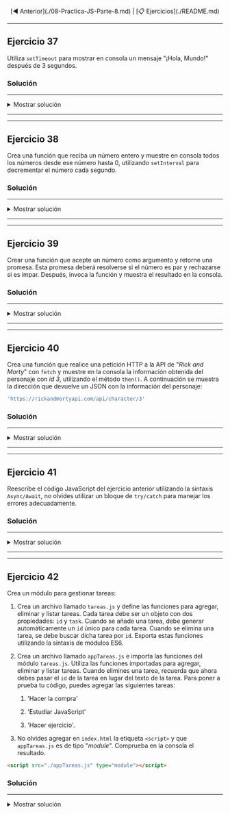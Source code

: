 <div align= "center"> [◀️ Anterior](./08-Practica-JS-Parte-8.md) | [📋 Ejercicios](./README.md)</div>

---

## Ejercicio 37

Utiliza `setTimeout` para mostrar en consola un mensaje "¡Hola, Mundo!" después de 3 segundos.


### Solución
---

<details><summary>Mostrar solución</summary>

<em>index.html</em>

```html
<!DOCTYPE html>
<html lang="es">
  <head>
    <meta charset="UTF-8" />
    <meta http-equiv="X-UA-Compatible" content="IE=edge" />
    <meta name="viewport" content="width=device-width, initial-scale=1.0" />
    <title>Ejercicio 37 - JS</title>
  </head>
  <body
    style="
      display: flex;
      justify-content: center;
      align-items: center;
      height: 100vh;
      font-family: Arial, sans-serif;
    "
  >
    <section style="text-align: center">
      <p style="font-size: 2em; margin: 0; color: #333">
        Abre las herramientas de desarrollador para ver el resultado
      </p>
      <p style="font-size: 1.5em; margin-top: 50px; color: #555">
        Para abrir las herramientas de desarrollador, presiona
        <strong>F12</strong> o haz clic derecho y selecciona
        <strong>Inspeccionar</strong>.
      </p>
    </section>
    <script src="./setTimeout.js"></script>
  </body>
</html>
```

<em>setTimeout.js</em>

```js
'use strict';

setTimeout(function() {
  console.log("¡Hola, Mundo!");
}, 3000);
```
</details>

---
---

## Ejercicio 38

Crea una función que reciba un número entero y muestre en consola todos los números desde ese número hasta 0, utilizando `setInterval` para decrementar el número cada segundo.


### Solución
---

<details><summary>Mostrar solución</summary>

<em>index.html</em>

```html
<!DOCTYPE html>
<html lang="es">
  <head>
    <meta charset="UTF-8" />
    <meta http-equiv="X-UA-Compatible" content="IE=edge" />
    <meta name="viewport" content="width=device-width, initial-scale=1.0" />
    <title>Ejercicio 38 - JS</title>
  </head>
  <body
    style="
      display: flex;
      justify-content: center;
      align-items: center;
      height: 100vh;
      font-family: Arial, sans-serif;
    "
  >
    <section style="text-align: center">
      <p style="font-size: 2em; margin: 0; color: #333">
        Abre las herramientas de desarrollador para ver el resultado
      </p>
      <p style="font-size: 1.5em; margin-top: 50px; color: #555">
        Para abrir las herramientas de desarrollador, presiona
        <strong>F12</strong> o haz clic derecho y selecciona
        <strong>Inspeccionar</strong>.
      </p>
    </section>
    <script src="./setInterval.js"></script>
  </body>
</html>
```

<em>setInterval.js</em>

```js
'use strict';

function countdown(numero) {
  console.log(numero);
  const intervalId = setInterval(() => {
    numero--;
    if (numero >= 0) {
      console.log(numero);
    } else {
      clearInterval(intervalId);
    }
  }, 1000);
}

countdown(10); // Ejemplo con el número 10
```
</details>

---
---

## Ejercicio 39

Crear una función que acepte un número como argumento y retorne una promesa. Esta promesa deberá resolverse si el número es par y rechazarse si es impar. Después, invoca la función y muestra el resultado en la consola.

### Solución
---

<details><summary>Mostrar solución</summary>

<em>index.html</em>

```html
<!DOCTYPE html>
<html lang="es">
  <head>
    <meta charset="UTF-8" />
    <meta http-equiv="X-UA-Compatible" content="IE=edge" />
    <meta name="viewport" content="width=device-width, initial-scale=1.0" />
    <title>Ejercicio 39 - JS</title>
  </head>
  <body
    style="
      display: flex;
      justify-content: center;
      align-items: center;
      height: 100vh;
      font-family: Arial, sans-serif;
    "
  >
    <section style="text-align: center">
      <p style="font-size: 2em; margin: 0; color: #333">
        Abre las herramientas de desarrollador para ver el resultado
      </p>
      <p style="font-size: 1.5em; margin-top: 50px; color: #555">
        Para abrir las herramientas de desarrollador, presiona
        <strong>F12</strong> o haz clic derecho y selecciona
        <strong>Inspeccionar</strong>.
      </p>
    </section>
    <script src="./nuevaPromesa.js"></script>
  </body>
</html>
```

<em>nuevaPromesa.js</em>

```js
'use strict';

function esPar(numero) {
  return new Promise((resolve, reject) => {
    if (numero % 2 === 0) {
      resolve(`El número ${numero} es par.`);
    } else {
      reject(`El número ${numero} es impar.`);
    }
  });
}

// Invocamos la función y mostramos el resultado en la consola:
esPar(4)
  .then(resultado => {
    console.log(resultado);
  })
  .catch(error => {
    console.log(error);
  });

esPar(5)
  .then(resultado => {
    console.log(resultado);
  })
  .catch(error => {
    console.log(error);
  });
```
</details>

---
---

## Ejercicio 40

Crea una función que realice una petición HTTP a la API de "_Rick and Morty_" con `fetch` y muestre en la consola la información obtenida del personaje con _id 3_, utilizando el método `then()`. A continuación se muestra la dirección que devuelve un JSON con la información del personaje:

```js
'https://rickandmortyapi.com/api/character/3'
```


### Solución
---

<details><summary>Mostrar solución</summary>

<em>index.html</em>

```html
<!DOCTYPE html>
<html lang="es">
  <head>
    <meta charset="UTF-8" />
    <meta http-equiv="X-UA-Compatible" content="IE=edge" />
    <meta name="viewport" content="width=device-width, initial-scale=1.0" />
    <title>Ejercicio 40 - JS</title>
  </head>
  <body
    style="
      display: flex;
      justify-content: center;
      align-items: center;
      height: 100vh;
      font-family: Arial, sans-serif;
    "
  >
    <section style="text-align: center">
      <p style="font-size: 2em; margin: 0; color: #333">
        Abre las herramientas de desarrollador para ver el resultado
      </p>
      <p style="font-size: 1.5em; margin-top: 50px; color: #555">
        Para abrir las herramientas de desarrollador, presiona
        <strong>F12</strong> o haz clic derecho y selecciona
        <strong>Inspeccionar</strong>.
      </p>
    </section>
    <script src="./fetchAPI.js"></script>
  </body>
</html>
```

<em>fetchAPI.js</em>

```js
'use strict';

function getCharacterData(id) {
  const url = `https://rickandmortyapi.com/api/character/${id}`;

  fetch(url)
    .then((response) => response.json())
    .then((character) => {
      console.log('Información del personaje:', character);
    })
    .catch((error) => {
      console.error('Error:', error.message);
    });
}

// Llama a la función con el ID del personaje que deseas consultar
getCharacterData(3);

/* Reemplaza el 3 en getCharacterData(3) con el ID del personaje que deseas obtener de la API de "Rick and Morty". */
```
</details>

---
---

## Ejercicio 41

Reescribe el código JavaScript del ejercicio anterior utilizando la sintaxis `Async/Await`, no olvides utilizar un bloque de `try/catch` para manejar los errores adecuadamente.

### Solución
---

<details><summary>Mostrar solución</summary>

<em>index.html</em>

```html
<!DOCTYPE html>
<html lang="es">
  <head>
    <meta charset="UTF-8" />
    <meta http-equiv="X-UA-Compatible" content="IE=edge" />
    <meta name="viewport" content="width=device-width, initial-scale=1.0" />
    <title>Ejercicio 41 - JS</title>
  </head>
  <body
    style="
      display: flex;
      justify-content: center;
      align-items: center;
      height: 100vh;
      font-family: Arial, sans-serif;
    "
  >
    <section style="text-align: center">
      <p style="font-size: 2em; margin: 0; color: #333">
        Abre las herramientas de desarrollador para ver el resultado
      </p>
      <p style="font-size: 1.5em; margin-top: 50px; color: #555">
        Para abrir las herramientas de desarrollador, presiona
        <strong>F12</strong> o haz clic derecho y selecciona
        <strong>Inspeccionar</strong>.
      </p>
    </section>
    <script src="./fetchAsyncAwait.js"></script>
  </body>
</html>
```

<em>fetchAsyncAwait.js</em>

```js
'use strict';

async function getCharacterData(id) {
  const url = `https://rickandmortyapi.com/api/character/${id}`;
  try {
    const response = await fetch(url);
    const character = await response.json();
    console.log('Información del personaje:', character);
  } catch {
    console.error('Error:', error.message);
  }
}

// Llama a la función con el ID del personaje que deseas consultar
getCharacterData(3);
```
</details>

---
---

## Ejercicio 42

Crea un módulo para gestionar tareas:

1. Crea un archivo llamado `tareas.js` y define las funciones para agregar, eliminar y listar tareas. Cada tarea debe ser un objeto con dos propiedades: `id` y `task`. Cuando se añade una tarea, debe generar automáticamente un `id` único para cada tarea. Cuando se elimina una tarea, se debe buscar dicha tarea por `id`. Exporta estas funciones utilizando la sintaxis de módulos ES6.
    
2. Crea un archivo llamado `appTareas.js` e importa las funciones del módulo `tareas.js`. Utiliza las funciones importadas para agregar, eliminar y listar tareas. Cuando elimines una tarea, recuerda que ahora debes pasar el `id` de la tarea en lugar del texto de la tarea. Para poner a prueba tu código, puedes agregar las siguientes tareas:
    
    1. 'Hacer la compra'
        
    2. 'Estudiar JavaScript'
        
    3. 'Hacer ejercicio'.
        
3. No olvides agregar en `index.html` la etiqueta `<script>` y que `appTareas.js` es de tipo "_module_". Comprueba en la consola el resultado.

```html
<script src="./appTareas.js" type="module"></script>
```


### Solución
---

<details><summary>Mostrar solución</summary>

<em>index.html</em>

```html
<!DOCTYPE html>
<html lang="es">
  <head>
    <meta charset="UTF-8" />
    <meta http-equiv="X-UA-Compatible" content="IE=edge" />
    <meta name="viewport" content="width=device-width, initial-scale=1.0" />
    <title>Ejercicio 42 - JS</title>
  </head>
  <body
    style="
      display: flex;
      justify-content: center;
      align-items: center;
      height: 100vh;
      font-family: Arial, sans-serif;
    "
  >
    <section style="text-align: center">
      <p style="font-size: 2em; margin: 0; color: #333">
        Abre las herramientas de desarrollador para ver el resultado
      </p>
      <p style="font-size: 1.5em; margin-top: 50px; color: #555">
        Para abrir las herramientas de desarrollador, presiona
        <strong>F12</strong> o haz clic derecho y selecciona
        <strong>Inspeccionar</strong>.
      </p>
    </section>
    <!-- Debemos añadir que es de type="module" para poder utilizar export e import -->
    <script src="./appTareas.js" type="module"></script>
  </body>
</html>
```

<em>tareas.js</em>

```js
'use strict';

// Inicializamos una variable "tareas" que es un array vacío
let tareas = [];

// Función para agregar una tarea
function agregarTarea(tarea) {
  // Creamos un objeto con 2 propiedades: id y task
  // El "id" es el tamaño actual de la lista "tareas" más uno
  const objTarea = {
    id: tareas.length + 1,
    task: tarea,
  };

  // Añadimos el objeto "objTarea" a la lista "tareas"
  tareas.push(objTarea);
}

// Definimos una función "eliminarTarea" que toma un parámetro "idTarea"
function eliminarTarea(idTarea) {
  // Buscamos el índice de la tarea con el "id" dado en la lista "tareas"
  const index = tareas.findIndex((tarea) => tarea.id === idTarea);
  // Si el índice es mayor que -1 (es decir, la tarea existe), la eliminamos de la lista "tareas"
  if (index > -1) {
    tareas.splice(index, 1);
  }
}

// Definimos la función "listarTareas"
function listarTareas() {
  console.log('Tareas:');
  // Recorremos la lista "tareas" y mostramos en la consola cada tarea con su "id" y su "task"
  tareas.forEach((tarea) => {
    console.log(`${tarea.id}. ${tarea.task}`);
  });
}

// Exportamos las funciones para que puedan ser usadas en otros módulos
export { agregarTarea, eliminarTarea, listarTareas };
```

<em>appTareas.js</em>

```js
'use strict';

// Importamos las funciones del módulo 'tareas.js'
import { agregarTarea, eliminarTarea, listarTareas } from './tareas.js';

// Utilizamos la función agregarTarea para agregar varias tareas
agregarTarea('Hacer la compra');
agregarTarea('Estudiar JavaScript');
agregarTarea('Hacer ejercicio');

// Utilizamos listarTareas para mostrar las tareas que se han agregado
listarTareas();

// Mostramos en consola un mensaje para indicar que se ha eliminado una tarea con id 3
eliminarTarea(3);

// Utilizamos la función listarTareas para mostrar las tareas que quedan después de eliminar la tarea con id 3
console.log("\nDespués de eliminar la tarea: 'Hacer ejercicio'\n");
listarTareas();
```
</details>
